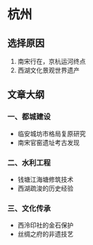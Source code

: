 # 杭州

## 选择原因
1. 南宋行在，京杭运河终点
2. 西湖文化景观世界遗产

## 文章大纲
### 一、都城建设
- 临安城坊市格局复原研究
- 南宋官窑遗址考古发现

### 二、水利工程
- 钱塘江海塘修筑技术
- 西湖疏浚的历史经验

### 三、文化传承
- 西泠印社的金石保护
- 丝绸之府的非遗技艺